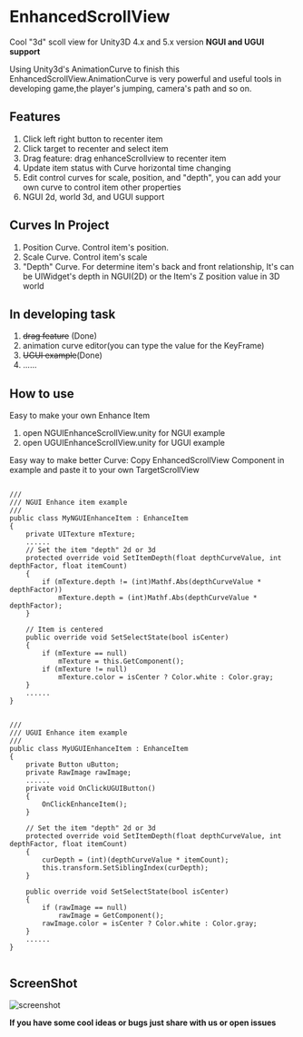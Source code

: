 # EnhancedScrollView
Cool "3d" scoll view for Unity3D 4.x and 5.x version
**NGUI and UGUI support**

Using Unity3d's AnimationCurve to finish this EnhancedScrollView.AnimationCurve is very powerful and useful tools in developing game,the player's jumping, camera's path and so on.

## Features
1. Click left right button to recenter item
2. Click target to recenter and select item
4. Drag feature: drag enhanceScrollview to recenter item
4. Update item status with Curve horizontal time changing
5. Edit control curves for scale, position, and "depth", you can add your own curve to control item other properties
6. NGUI 2d, world 3d, and UGUI support


## Curves In Project
1. Position Curve. Control item's position.
2. Scale Curve. Control item's scale
3. "Depth" Curve. For determine item's back and front relationship, It's can be UIWidget's depth in NGUI(2D) or the Item's Z position value in 3D world

## In developing task
1. ~~drag feature~~ (Done)
2. animation curve editor(you can type the value for the KeyFrame)
3. ~~UGUI example~~(Done)
4. ......

## How to use 
Easy to make your own Enhance Item

1. open NGUIEnhanceScrollView.unity for NGUI example
2. open UGUIEnhanceScrollView.unity for UGUI example

Easy way to make better Curve: Copy EnhancedScrollView Component in example and paste it to your own TargetScrollView

<pre><code>
/// 
/// NGUI Enhance item example
/// 
public class MyNGUIEnhanceItem : EnhanceItem
{
    private UITexture mTexture;
    ......
    // Set the item "depth" 2d or 3d
    protected override void SetItemDepth(float depthCurveValue, int depthFactor, float itemCount)
    {
        if (mTexture.depth != (int)Mathf.Abs(depthCurveValue * depthFactor))
            mTexture.depth = (int)Mathf.Abs(depthCurveValue * depthFactor);
    }

    // Item is centered
    public override void SetSelectState(bool isCenter)
    {
        if (mTexture == null)
            mTexture = this.GetComponent<UITexture>();
        if (mTexture != null)
            mTexture.color = isCenter ? Color.white : Color.gray;
    }
    ......
}


///
/// UGUI Enhance item example
///
public class MyUGUIEnhanceItem : EnhanceItem
{
    private Button uButton;
    private RawImage rawImage;
    ......
    private void OnClickUGUIButton()
    {
        OnClickEnhanceItem();
    }

    // Set the item "depth" 2d or 3d
    protected override void SetItemDepth(float depthCurveValue, int depthFactor, float itemCount)
    {
        curDepth = (int)(depthCurveValue * itemCount);
        this.transform.SetSiblingIndex(curDepth);
    }

    public override void SetSelectState(bool isCenter)
    {
        if (rawImage == null)
            rawImage = GetComponent<RawImage>();
        rawImage.color = isCenter ? Color.white : Color.gray;
    }
    ......
}

</code></pre>

## ScreenShot
![screenshot](https://user-images.githubusercontent.com/14041295/109735335-8f891480-7bfd-11eb-9b1a-68bf40322896.png)


**If you have some cool ideas or bugs just share with us or open issues**
